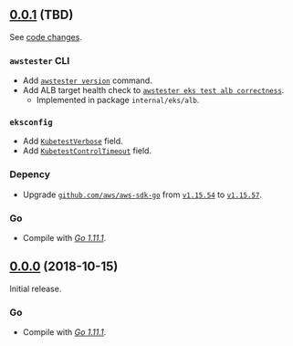 

## [0.0.1](https://github.com/coreos/etcd/releases/tag/0.0.1) (TBD)

See [code changes](https://github.com/coreos/etcd/compare/0.0.0...0.0.1).

### `awstester` CLI

- Add [`awstester version`](https://github.com/aws/awstester/commit/6d72c67fa1ae173fe211feb5d08aeaf596a7110e) command.
- Add ALB target health check to [`awstester eks test alb correctness`](https://github.com/aws/awstester/commit/152bb09d45b79d418e9069fbf86d3452fd027589).
  - Implemented in package `internal/eks/alb`.

### `eksconfig`

- Add [`KubetestVerbose`](https://github.com/aws/awstester/commit/17189259558110b066a974f6ee6fb2b8242c03d5) field.
- Add [`KubetestControlTimeout`](https://github.com/aws/awstester/commit/17189259558110b066a974f6ee6fb2b8242c03d5) field.

### Depency

- Upgrade [`github.com/aws/aws-sdk-go`]() from [`v1.15.54`](https://github.com/aws/aws-sdk-go/releases/tag/v1.15.54) to [`v1.15.57`](https://github.com/aws/aws-sdk-go/releases/tag/v1.15.57).

### Go

- Compile with [*Go 1.11.1*](https://golang.org/doc/devel/release.html#go1.11).


## [0.0.0](https://github.com/coreos/etcd/releases/tag/0.0.0) (2018-10-15)

Initial release.

### Go

- Compile with [*Go 1.11.1*](https://golang.org/doc/devel/release.html#go1.11).

